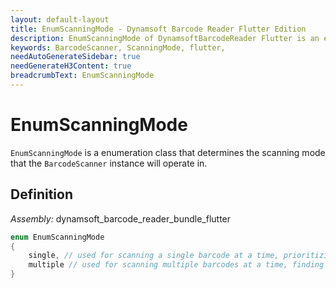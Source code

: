 ```yaml
---
layout: default-layout
title: EnumScanningMode - Dynamsoft Barcode Reader Flutter Edition
description: EnumScanningMode of DynamsoftBarcodeReader Flutter is an enumeration class that defines the scanning mode.
keywords: BarcodeScanner, ScanningMode, flutter, 
needAutoGenerateSidebar: true
needGenerateH3Content: true
breadcrumbText: EnumScanningMode
---
```


# EnumScanningMode

`EnumScanningMode` is a enumeration class that determines the scanning mode that the `BarcodeScanner` instance will operate in.

## Definition

*Assembly:* dynamsoft_barcode_reader_bundle_flutter

```dart
enum EnumScanningMode 
{
    single, // used for scanning a single barcode at a time, prioritizing speed over read rate
    multiple // used for scanning multiple barcodes at a time, finding a balance between speed and read rate
}
```

